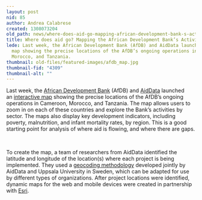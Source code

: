 ```yaml
---
layout: post
nid: 85
author: Andrea Calabrese
created: 1308073204
old_path: news/where-does-aid-go-mapping-african-development-bank-s-activities
title: Where does aid go? Mapping the African Development Bank’s Activities
lede: Last week, the African Development Bank (AfDB) and AidData launched an interactive
  map showing the precise locations of the AfDB’s ongoing operations in Cameroon,
  Morocco, and Tanzania.
thumbnail: old-files/featured-images/afdb_map.jpg
thumbnail-fid: "4309"
thumbnail-alt: ""
---
```


Last week, the [African Development Bank](http://www.afdb.org) (AfDB) and [AidData](http://www.aiddata.org) launched an [interactive map](http://184.73.156.57/afdbprojects/) showing the precise locations of the AfDB’s ongoing operations in Cameroon, Morocco, and Tanzania. The map allows users to zoom in on each of these countries and explore the Bank’s activities by sector. The maps also display key development indicators, including poverty, malnutrition, and infant mortality rates, by region. This is a good starting point for analysis of where aid is flowing, and where there are gaps.

 

To create the map, a team of researchers from AidData identified the latitude and longitude of the location(s) where each project is being implemented. They used a [geocoding methodology](http://open.aiddata.org) developed jointly by AidData and Uppsala University in Sweden, which can be adapted for use by different types of organizations. After project locations were identified, dynamic maps for the web and mobile devices were created in partnership with [Esri](http://www.esri.com).
